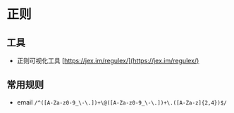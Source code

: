 # 正则

## 工具

- 正则可视化工具 [https://jex.im/regulex/](https://jex.im/regulex/)

## 常用规则

- email `/^([A-Za-z0-9_\-\.])+\@([A-Za-z0-9_\-\.])+\.([A-Za-z]{2,4})$/`